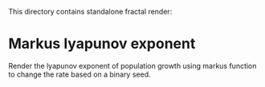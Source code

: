 This directory contains standalone fractal render:

# Markus lyapunov exponent

Render the lyapunov exponent of population growth using markus function to change the rate based on a binary seed.


